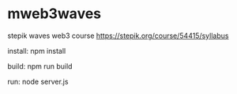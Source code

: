 # mweb3waves
stepik waves web3 course
https://stepik.org/course/54415/syllabus

install: 
npm install

build: 
npm run build

run:
node server.js